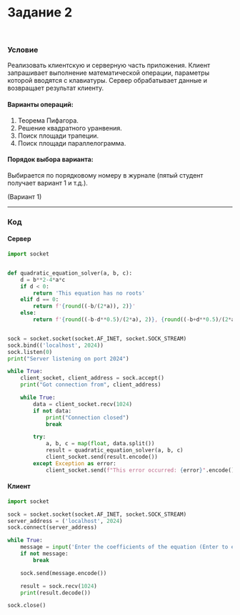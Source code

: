 # Задание 2<br><br>

### Условие

Реализовать клиентскую и серверную часть приложения. Клиент запрашивает выполнение математической операции, параметры которой вводятся с клавиатуры. Сервер обрабатывает данные и возвращает результат клиенту.

#### Варианты операций:
1. Теорема Пифагора.
2. Решение квадратного уранвения.
3. Поиск площади трапеции.
4. Поиск площади параллелограмма.

#### Порядок выбора варианта:
Выбирается по порядковому номеру в журнале (пятый студент получает вариант 1 и т.д.).

(Вариант 1)

---
### Код

#### Сервер
```python
import socket


def quadratic_equation_solver(a, b, c):
    d = b**2-4*a*c
    if d < 0:
        return 'This equation has no roots'
    elif d == 0:
        return f'{round((-b/(2*a)), 2)}'
    else:
        return f'{round((-b-d**0.5)/(2*a), 2)}, {round((-b+d**0.5)/(2*a), 2)}'


sock = socket.socket(socket.AF_INET, socket.SOCK_STREAM)
sock.bind(('localhost', 2024))
sock.listen(0)
print("Server listening on port 2024")

while True:
    client_socket, client_address = sock.accept()
    print("Got connection from", client_address)

    while True:
        data = client_socket.recv(1024)
        if not data:
            print("Connection closed")
            break

        try:
            a, b, c = map(float, data.split())
            result = quadratic_equation_solver(a, b, c)
            client_socket.send(result.encode())
        except Exception as error:
            client_socket.send(f"This error occurred: {error}".encode())
```
#### Клиент
```python
import socket

sock = socket.socket(socket.AF_INET, socket.SOCK_STREAM)
server_address = ('localhost', 2024)
sock.connect(server_address)

while True:
    message = input('Enter the coefficients of the equation (Enter to exit): ')
    if not message:
        break

    sock.send(message.encode())

    result = sock.recv(1024)
    print(result.decode())

sock.close()
```